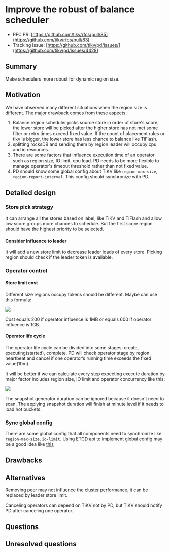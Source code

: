 # Improve the robust of balance scheduler

- RFC PR: [https://github.com/tikv/rfcs/pull/85](https://github.com/tikv/rfcs/pull/83)
- Tracking Issue: [https://github.com/tikv/pd/issues/](https://github.com/tikv/pd/issues/4428)

## Summary

Make schedulers more robust for dynamic region size.

## Motivation

We have observed many different situations when the region size is different. The major drawback comes from these aspects:

1. Balance region scheduler picks source store in order of store's score, the lower store will be picked after the higher store has not met some filter or retry times exceed fixed value. If the count of placement rules or tikv is bigger, the lower store has less chance to balance like TiFlash.
2. splitting rocksDB and sending them by region leader will occupy cpu and io resources.
3. There are some factors that influence execution time of an operator such as region size, IO limit, cpu load. PD needs to be more flexible to manage operator's timeout threshold rather than not fixed value.
4. PD should know some global config about TiKV like `region-max-size`, `region-report-interval`. This config should synchronize with PD.

## Detailed design

### Store pick strategy

It can arrange all the stores based on label, like TiKV and TiFlash and allow low score groups more chances to schedule. But the first score region should have the highest priority to be selected.

#### Consider Influence to leader

It will add a new store limit to decrease leader loads of every store. Picking region should check if the leader token is available.

### Operator control

#### Store limit cost

Different size regions occupy tokens should be different. Maybe can use this formula:

![](https://latex.codecogs.com/gif.image?\dpi{200}&space;\bg_white&space;Influence=\sum_{i=0}^{j}step_{i}.Influence&space;\newline&space;Cost&space;=&space;200*ln{\frac{region_{size}}{100KiB}})

Cost equals 200 if operator influence is 1MB or equals 600 if operator influence is 1GB.

#### Operator life cycle

The operator life cycle can be divided into some stages: create, executing(started), complete. PD will check operator stage by region heartbeat and cancel if one operator‘s running time exceeds the fixed value(10m).

It will be better if we can calculate every step expecting execute duration by major factor includes region size, IO limit and operator concurrency like this:

![](https://latex.codecogs.com/gif.image?\dpi{200}&space;\bg_white&space;V=\frac{io_limit}{sending_{count}+receiving_{count}}=\frac{100Mb/s}{3+3}=16.7Mb/s\newline&space;T_{transfer}=\frac{10Gb}{16.7Mb/s}=598s\newline&space;T_{total}=T_{generator}+T_{transfer}+T_{apply})

The snapshot generator duration can be ignored because it doesn't need to scan. The applying snapshot duration will finish at minute level if it needs to load hot buckets.

### Sync global config

There are some global config that all components need to synchronize like `region-max-size`, `io-limit`. Using ETCD api to implement global config may be a good idea like [this](<[https://github.com/pingcap/tidb/pull/31010/files](https://github.com/pingcap/tidb/pull/31010/files)>)

## Drawbacks

## Alternatives

Removing peer may not influence the cluster performance, it can be replaced by leader store limit.

Canceling operators can depend on TiKV not by PD, but TiKV should notify PD after canceling one operator.

## Questions

## Unresolved questions
